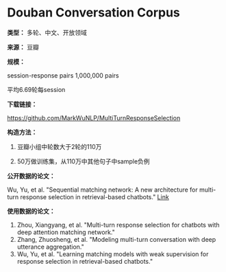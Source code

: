 # Douban Conversation Corpus

**类型：** 多轮、中文、开放领域

**来源：** 豆瓣

**规模：**

session-response pairs 1,000,000 pairs

平均6.69轮每session



**下载链接：**

https://github.com/MarkWuNLP/MultiTurnResponseSelection



**构造方法：**

1. 豆瓣小组中轮数大于2轮的110万

2. 50万做训练集，从110万中其他句子中sample负例

   

**公开数据的论文：**

Wu, Yu, et al. "Sequential matching network: A new architecture for multi-turn response selection in retrieval-based chatbots." [Link](https://pdfs.semanticscholar.org/a6ee/c00f10346ce27d4f69f9e38f5665fffe8056.pdf)



**使用数据的论文：**

1. Zhou, Xiangyang, et al. "Multi-turn response selection for chatbots with deep attention matching network."
2. Zhang, Zhuosheng, et al. "Modeling multi-turn conversation with deep utterance aggregation."
3. Wu, Yu, et al. "Learning matching models with weak supervision for response selection in retrieval-based chatbots."